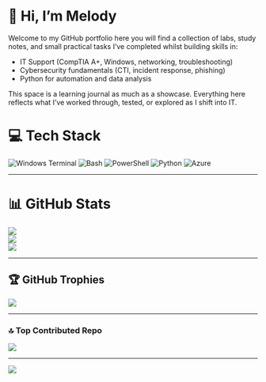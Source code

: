 # 👋 Hi, I’m Melody

Welcome to my GitHub portfolio here you will find a collection of labs, study notes, and small practical tasks I’ve completed whilst building skills in:

- IT Support (CompTIA A+, Windows, networking, troubleshooting)
- Cybersecurity fundamentals (CTI, incident response, phishing)
- Python for automation and data analysis

This space is a learning journal as much as a showcase. Everything here reflects what I’ve worked through, tested, or explored as I shift into IT.

# 💻 Tech Stack
![Windows Terminal](https://img.shields.io/badge/Windows%20Terminal-%234D4D4D.svg?style=for-the-badge&logo=windows-terminal&logoColor=white) 
![Bash](https://img.shields.io/badge/Bash-%23121011.svg?style=for-the-badge&logo=gnu-bash&logoColor=white) 
![PowerShell](https://img.shields.io/badge/PowerShell-%235391FE.svg?style=for-the-badge&logo=powershell&logoColor=white) 
![Python](https://img.shields.io/badge/Python-3670A0?style=for-the-badge&logo=python&logoColor=ffdd54) 
![Azure](https://img.shields.io/badge/Azure-%230072C6.svg?style=for-the-badge&logo=microsoftazure&logoColor=white)

---

# 📊 GitHub Stats
![](https://github-readme-stats.vercel.app/api?username=MelodyThreatIntel&theme=transparent&hide_border=false)  
![](https://github-readme-streak-stats.herokuapp.com/?user=MelodyThreatIntel&theme=transparent&hide_border=false)  
![](https://github-readme-stats.vercel.app/api/top-langs/?username=MelodyThreatIntel&theme=transparent&hide_border=false&layout=compact)

---

## 🏆 GitHub Trophies
![](https://github-profile-trophy.vercel.app/?username=MelodyThreatIntel&theme=midnight-purple&no-frame=false&no-bg=false&margin-w=4)

---

### 🔝 Top Contributed Repo
![](https://github-contributor-stats.vercel.app/api?username=MelodyThreatIntel&limit=5&theme=city_lights&combine_all_yearly_contributions=true)

---

[![](https://visitcount.itsvg.in/api?id=MelodyThreatIntel&icon=4&color=5)](https://visitcount.itsvg.in)

